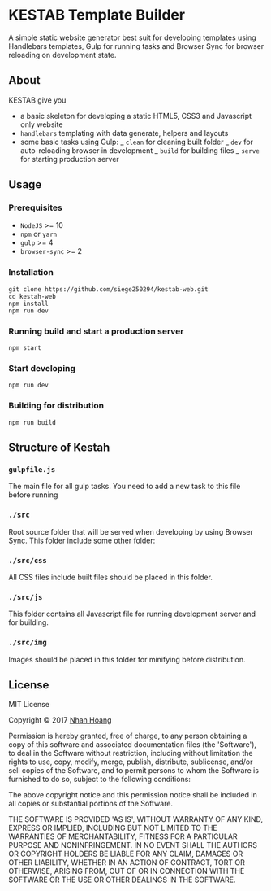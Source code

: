 # KESTAB Template Builder

A simple static website generator best suit for developing templates using Handlebars templates, Gulp for running tasks and Browser Sync for browser reloading on development state.

## About

KESTAB give you

-   a basic skeleton for developing a static HTML5, CSS3 and Javascript only website
-   `handlebars` templating with data generate, helpers and layouts
-   some basic tasks using Gulp:
    _ `clean` for cleaning built folder
    _ `dev` for auto-reloading browser in development
    _ `build` for building files
    _ `serve` for starting production server

## Usage

### Prerequisites

-   `NodeJS` >= 10
-   `npm` or `yarn`
-   `gulp` >= 4
-   `browser-sync` >= 2

### Installation

```
git clone https://github.com/siege250294/kestab-web.git
cd kestah-web
npm install
npm run dev
```

### Running build and start a production server

```
npm start
```

### Start developing

```
npm run dev
```

### Building for distribution

```
npm run build
```

## Structure of Kestah

### `gulpfile.js`

The main file for all gulp tasks. You need to add a new task to this file before running

### `./src`

Root source folder that will be served when developing by using Browser Sync. This folder include some other folder:

### `./src/css`

All CSS files include built files should be placed in this folder.

### `./src/js`

This folder contains all Javascript file for running development server and for building.

### `./src/img`

Images should be placed in this folder for minifying before distribution.

## License

MIT License

Copyright &copy; 2017 [Nhan Hoang]

Permission is hereby granted, free of charge, to any person obtaining a copy of this software and associated documentation files (the 'Software'), to deal in the Software without restriction, including without limitation the rights to use, copy, modify, merge, publish, distribute, sublicense, and/or sell copies of the Software, and to permit persons to whom the Software is furnished to do so, subject to the following conditions:

The above copyright notice and this permission notice shall be included in all copies or substantial portions of the Software.

THE SOFTWARE IS PROVIDED 'AS IS', WITHOUT WARRANTY OF ANY KIND, EXPRESS OR IMPLIED, INCLUDING BUT NOT LIMITED TO THE WARRANTIES OF MERCHANTABILITY, FITNESS FOR A PARTICULAR PURPOSE AND NONINFRINGEMENT. IN NO EVENT SHALL THE AUTHORS OR COPYRIGHT HOLDERS BE LIABLE FOR ANY CLAIM, DAMAGES OR OTHER LIABILITY, WHETHER IN AN ACTION OF CONTRACT, TORT OR OTHERWISE, ARISING FROM, OUT OF OR IN CONNECTION WITH THE SOFTWARE OR THE USE OR OTHER DEALINGS IN THE SOFTWARE.

[nhan hoang]: https://kendyits.me
